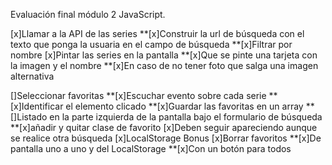 Evaluación final módulo 2 JavaScript.

[x]Llamar a la API de las series
**[x]Construir la url de búsqueda con el texto que ponga la usuaria en el campo de búsqueda
**[x]Filtrar por nombre
[x]Pintar las series en la pantalla
**[x]Que se pinte una tarjeta con la imagen y el nombre
**[x]En caso de no tener foto que salga una imagen alternativa

[]Seleccionar favoritas
**[x]Escuchar evento sobre cada serie
**[x]Identificar el elemento clicado
**[x]Guardar las favoritas en un array
**[]Listado en la parte izquierda de la pantalla bajo el formulario de búsqueda
**[x]añadir y quitar clase de favorito
[x]Deben seguir apareciendo aunque se realice otra búsqueda
[x]LocalStorage
Bonus
[x]Borrar favoritos
**[x]De pantalla uno a uno y del LocalStorage
\*\*[x]Con un botón para todos
